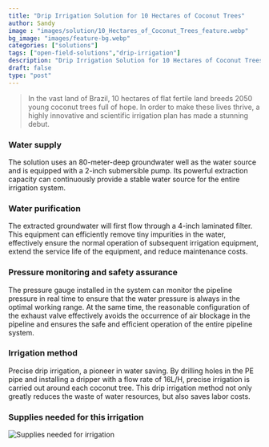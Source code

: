 ```yaml
---
title: "Drip Irrigation Solution for 10 Hectares of Coconut Trees"
author: Sandy
image : "images/solution/10_Hectares_of_Coconut_Trees_feature.webp"
bg_image: "images/feature-bg.webp"
categories: ["solutions"]
tags: ["open-field-solutions","drip-irrigation"]
description: "Drip Irrigation Solution for 10 Hectares of Coconut Trees"
draft: false
type: "post"
---
```


> In the vast land of Brazil, 10 hectares of flat fertile land breeds 2050 young coconut trees full of hope. In order to make these lives thrive, a highly innovative and scientific irrigation plan has made a stunning debut.

### Water supply
The solution uses an 80-meter-deep groundwater well as the water source and is equipped with a 2-inch submersible pump. Its powerful extraction capacity can continuously provide a stable water source for the entire irrigation system.

### Water purification
The extracted groundwater will first flow through a 4-inch laminated filter. This equipment can efficiently remove tiny impurities in the water, effectively ensure the normal operation of subsequent irrigation equipment, extend the service life of the equipment, and reduce maintenance costs.

### Pressure monitoring and safety assurance
The pressure gauge installed in the system can monitor the pipeline pressure in real time to ensure that the water pressure is always in the optimal working range. At the same time, the reasonable configuration of the exhaust valve effectively avoids the occurrence of air blockage in the pipeline and ensures the safe and efficient operation of the entire pipeline system.

### Irrigation method
Precise drip irrigation, a pioneer in water saving. By drilling holes in the PE pipe and installing a dripper with a flow rate of 16L/H, precise irrigation is carried out around each coconut tree. This drip irrigation method not only greatly reduces the waste of water resources, but also saves labor costs.

### Supplies needed for this irrigation

![Supplies needed for irrigation](/images/solution/10_Hectares_of_Coconut_Trees_list.webp)